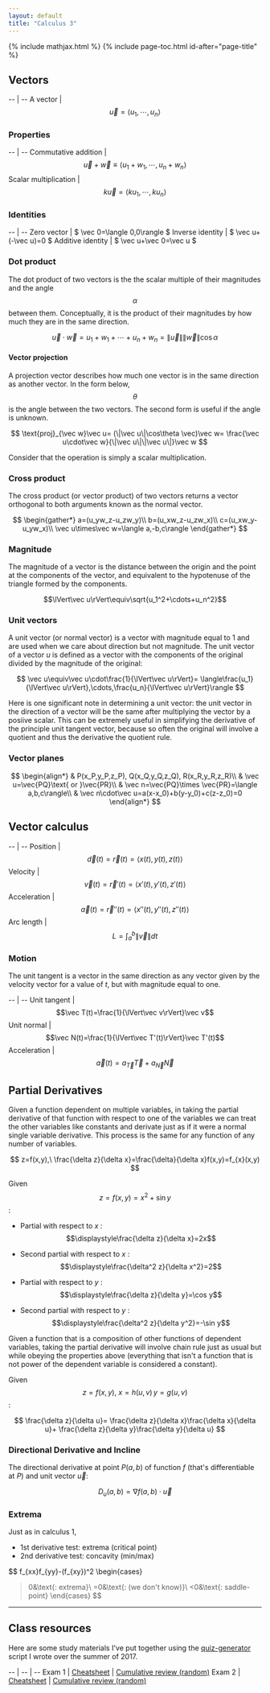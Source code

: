 ```yaml
---
layout: default
title: "Calculus 3"
---
```


{% include mathjax.html %}
{% include page-toc.html id-after="page-title" %}

<div id="mathjax-preamble" style="display:none;">
$$
\let\oldvec\vec
\renewcommand{\vec}[1]{\mathbf{#1}}
$$
</div>

## Vectors

-- | --
A vector | $$\vec u=\langle u_1,\cdots,u_n\rangle$$

### Properties

-- | --
Commutative addition | $$\vec u+\vec w\equiv\langle u_1+w_1,\cdots,u_n+w_n\rangle$$
Scalar multiplication | $$k\vec u=\langle ku_1,\cdots,ku_n\rangle$$

### Identities

-- | --
Zero vector | $ \vec 0=\langle 0,0\rangle $
Inverse identity | $ \vec u+(-\vec u)=0 $
Additive identity | $ \vec u+\vec 0=\vec u $

### Dot product

The dot product of two vectors is the the scalar multiple of their magnitudes
and the angle $$\alpha$$ between them. Conceptually, it is the product of their
magnitudes by how much they are in the same direction.

$$
\vec u\cdot\vec w=u_1+w_1+\cdots+u_n+w_n=\lVert\vec u\rVert\lVert\vec w\rVert\cos\alpha
$$

#### Vector projection

A projection vector describes how much one vector is in the same direction as
another vector. In the form below, $$\theta$$ is the angle between the two
vectors. The second form is useful if the angle is unknown.

$$
\text{proj}_{\vec w}\vec u=
(\|\vec u\|\cos\theta \vec)\vec w=
\frac{\vec u\cdot\vec w}{\|\vec u\|\|\vec u\|}\vec w
$$

Consider that the operation is simply a scalar multiplication.

### Cross product

The cross product (or vector product) of two vectors returns a vector
orthogonal to both arguments known as the normal vector.

$$
\begin{gather*}
a=(u_yw_z-u_zw_y)\\
b=(u_xw_z-u_zw_x)\\
c=(u_xw_y-u_yw_x)\\
\vec u\times\vec w=\langle a,-b,c\rangle
\end{gather*}
$$

### Magnitude

The magnitude of a vector is the distance between the origin and the point at
the components of the vector, and equivalent to the hypotenuse of the triangle
formed by the components.

$$\lVert\vec u\rVert\equiv\sqrt{u_1^2+\cdots+u_n^2}$$

### Unit vectors

A unit vector (or normal vector) is a vector with magnitude equal to 1 and are
used when we care about direction but not magnitude. The unit vector of a
vector *u* is defined as a vector with the components of the original divided
by the magnitude of the original:

$$
\vec u\equiv\vec u\cdot\frac{1}{\lVert\vec u\rVert}=
\langle\frac{u_1}{\lVert\vec u\rVert},\cdots,\frac{u_n}{\lVert\vec u\rVert}\rangle
$$

Here is one significant note in determining a unit vector: the unit vector in
the direction of a vector will be the same after multiplying the vector by a
posiive scalar. This can be extremely useful in simplifying the derivative of
the principle unit tangent vector, because so often the original will involve
a quotient and thus the derivative the quotient rule.

### Vector planes

$$
\begin{align*}
& P(x_P,y_P,z_P), Q(x_Q,y_Q,z_Q), R(x_R,y_R,z_R)\\
& \vec u=\vec{PQ}\text{ or }\vec{PR}\\
& \vec n=\vec{PQ}\times \vec{PR}=\langle a,b,c\rangle\\
& \vec n\cdot\vec u=a(x-x_0)+b(y-y_0)+c(z-z_0)=0
\end{align*}
$$

## Vector calculus

-- | --
Position | $$\vec d(t)=\vec r(t)=\langle x(t),y(t),z(t)\rangle$$
Velocity | $$\vec v(t)=\vec r'(t)=\langle x'(t),y'(t),z'(t)\rangle$$
Acceleration | $$\vec a(t)=\vec r''(t)=\langle x''(t),y''(t),z''(t)\rangle$$
Arc length | $$L=\int_a^b\lVert\vec v\rVert dt$$

### Motion

The unit tangent is a vector in the same direction as any vector given by the
velocity vector for a value of *t*, but with magnitude equal to one.

-- | --
Unit tangent | $$\vec T(t)=\frac{1}{\lVert\vec v\rVert}\vec v$$
Unit normal | $$\vec N(t)=\frac{1}{\lVert\vec T'(t)\rVert}\vec T'(t)$$
Acceleration | $$\vec a(t)=a_{\vec T}\vec T+a_{\vec N}\vec N$$

## Partial Derivatives

Given a function dependent on multiple variables, in taking the partial
derivative of that function with respect to one of the variables we can treat
the other variables like constants and derivate just as if it were a normal
single variable derivative. This process is the same for any function of any
number of variables.

$$
z=f(x,y),\ \frac{\delta z}{\delta x}=\frac{\delta}{\delta x}f(x,y)=f_{x}(x,y)
$$

Given $$z=f(x,y)=x^2+\sin y$$:

- Partial with respect to *x* :
    $$\displaystyle\frac{\delta z}{\delta x}=2x$$

- Second partial with respect to *x* :
    $$\displaystyle\frac{\delta^2 z}{\delta x^2}=2$$

- Partial with respect to *y* :
    $$\displaystyle\frac{\delta z}{\delta y}=\cos y$$

- Second partial with respect to *y* :
    $$\displaystyle\frac{\delta^2 z}{\delta y^2}=-\sin y$$

Given a function that is a composition of other functions of dependent
variables, taking the partial derivative will involve chain rule just as usual
but while obeying the properties above (everything that isn't a function that is
not power of the dependent variable is considered a constant).

Given $$z=f(x,y),\ x=h(u,v)\, y=g(u,v)$$:

$$
\frac{\delta z}{\delta u}=
\frac{\delta z}{\delta x}\frac{\delta x}{\delta u}+
\frac{\delta z}{\delta y}\frac{\delta y}{\delta u}
$$

### Directional Derivative and Incline

The directional derivative at point $P(a,b)$ of function $f$ (that's
differentiable at $P$) and unit vector $\vec u$:

$$
D_u(a,b)=\nabla f(a,b)\cdot\vec u
$$

### Extrema

Just as in calculus 1,

- 1st derivative test: extrema (critical point)
- 2nd derivative test: concavity (min/max)

$$
f_{xx}f_{yy}-(f_{xy})^2
\begin{cases}
  >0&\text{: extrema}\\
  =0&\text{: (we don't know)}\\
  <0&\text{: saddle-point}
\end{cases}
$$

---

## Class resources

Here are some study materials I've put together using the
[quiz-generator](github.com://SweedJesus/quiz-generator) script I wrote over the
summer of 2017.

-- | -- | --
Exam 1 | [Cheatsheet](exam01-cheatsheet.pdf) | [Cumulative review (random)](quiz-generator/exam01-review.pdf)
Exam 2 | [Cheatsheet](exam02-cheatsheet.pdf) | [Cumulative review (random)](quiz-generator/exam02-review.pdf)
